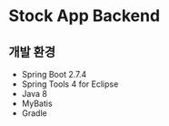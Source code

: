 # Stock App Backend

## 개발 환경
- Spring Boot 2.7.4
- Spring Tools 4 for Eclipse
- Java 8
- MyBatis
- Gradle

## 
